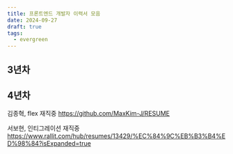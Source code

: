 ```yaml
---
title: 프론트엔드 개발자 이력서 모음
date: 2024-09-27
draft: true
tags:
  - evergreen
---
```



## 3년차

## 4년차 

김종혁, flex 재직중
https://github.com/MaxKim-J/RESUME

서보현, 인티그레이션 재직중
https://www.rallit.com/hub/resumes/13429/%EC%84%9C%EB%B3%B4%ED%98%84?isExpanded=true

